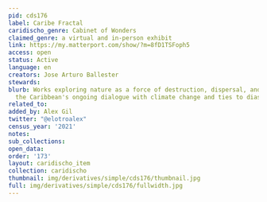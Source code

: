 ```yaml
---
pid: cds176
label: Caribe Fractal
caridischo_genre: Cabinet of Wonders
claimed_genre: a virtual and in-person exhibit
link: https://my.matterport.com/show/?m=8fD1TSFoph5
access: open
status: Active
language: en
creators: Jose Arturo Ballester
stewards:
blurb: Works exploring nature as a force of destruction, dispersal, and renewal in
  the Caribbean's ongoing dialogue with climate change and ties to diaspora.
related_to:
added_by: Alex Gil
twitter: "@elotroalex"
census_year: '2021'
notes:
sub_collections:
open_data:
order: '173'
layout: caridischo_item
collection: caridischo
thumbnail: img/derivatives/simple/cds176/thumbnail.jpg
full: img/derivatives/simple/cds176/fullwidth.jpg
---
```

